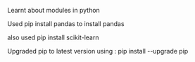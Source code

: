 Learnt about modules in python

Used pip install pandas to install pandas

also used pip install scikit-learn

Upgraded pip to latest version using : pip install --upgrade pip

